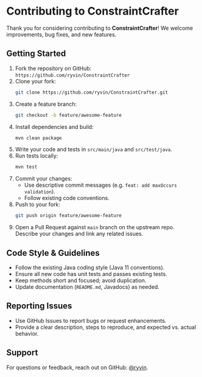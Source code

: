 # Contributing to ConstraintCrafter

Thank you for considering contributing to **ConstraintCrafter**! We welcome improvements, bug fixes, and new features.

## Getting Started

1. Fork the repository on GitHub: `https://github.com/ryvin/ConstraintCrafter`
2. Clone your fork:
   ```bash
   git clone https://github.com/ryvin/ConstraintCrafter.git
   ```
3. Create a feature branch:
   ```bash
   git checkout -b feature/awesome-feature
   ```
4. Install dependencies and build:
   ```bash
   mvn clean package
   ```
5. Write your code and tests in `src/main/java` and `src/test/java`.
6. Run tests locally:
   ```bash
   mvn test
   ```
7. Commit your changes:
   - Use descriptive commit messages (e.g. `feat: add maxOccurs validation`).
   - Follow existing code conventions.
8. Push to your fork:
   ```bash
   git push origin feature/awesome-feature
   ```
9. Open a Pull Request against `main` branch on the upstream repo. Describe your changes and link any related issues.

## Code Style & Guidelines

- Follow the existing Java coding style (Java 11 conventions).
- Ensure all new code has unit tests and passes existing tests.
- Keep methods short and focused; avoid duplication.
- Update documentation (`README.md`, Javadocs) as needed.

## Reporting Issues

- Use GitHub Issues to report bugs or request enhancements.
- Provide a clear description, steps to reproduce, and expected vs. actual behavior.

## Support

For questions or feedback, reach out on GitHub: [@ryvin](https://github.com/ryvin).
